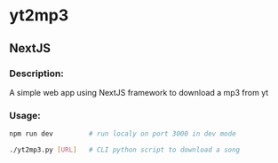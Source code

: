 # yt2mp3
## NextJS

### Description:
A simple web app using NextJS framework to download a mp3 from yt

### Usage:
```bash
npm run dev			# run localy on port 3000 in dev mode
```

```bash
./yt2mp3.py [URL]	# CLI python script to download a song
```
